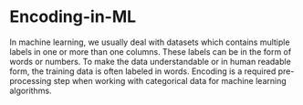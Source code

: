 # Encoding-in-ML
In machine learning, we usually deal with datasets which contains multiple labels in one or more than one columns. These labels can be in the form of words or numbers. To make the data understandable or in human readable form, the training data is often labeled in words. Encoding is a required pre-processing step when working with categorical data for machine learning algorithms.
